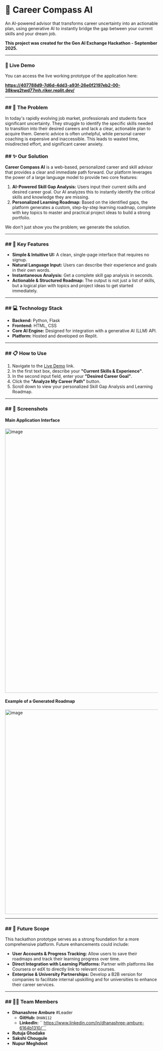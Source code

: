# 🧭 Career Compass AI

An AI-powered advisor that transforms career uncertainty into an actionable plan, using generative AI to instantly bridge the gap between your current skills and your dream job.

**This project was created for the Gen AI Exchange Hackathon - September 2025.**

---

### 🔴 Live Demo

You can access the live working prototype of the application here:

**https://407788d9-7d6d-4dd3-a93f-26e0f2197eb2-00-38kwq2twd77mh.riker.replit.dev/**

---

### ## 🎯 The Problem

In today's rapidly evolving job market, professionals and students face significant uncertainty. They struggle to identify the specific skills needed to transition into their desired careers and lack a clear, actionable plan to acquire them. Generic advice is often unhelpful, while personal career coaching is expensive and inaccessible. This leads to wasted time, misdirected effort, and significant career anxiety.

### ## ✨ Our Solution

**Career Compass AI** is a web-based, personalized career and skill advisor that provides a clear and immediate path forward. Our platform leverages the power of a large language model to provide two core features:

1.  **AI-Powered Skill Gap Analysis:** Users input their current skills and desired career goal. Our AI analyzes this to instantly identify the critical skills and knowledge they are missing.
2.  **Personalized Learning Roadmap:** Based on the identified gaps, the platform generates a custom, step-by-step learning roadmap, complete with key topics to master and practical project ideas to build a strong portfolio.

We don't just show you the problem; we generate the solution.

---

### ## 🚀 Key Features

* **Simple & Intuitive UI:** A clean, single-page interface that requires no signup.
* **Natural Language Input:** Users can describe their experience and goals in their own words.
* **Instantaneous Analysis:** Get a complete skill gap analysis in seconds.
* **Actionable & Structured Roadmap:** The output is not just a list of skills, but a logical plan with topics and project ideas to get started immediately.

---

### ## 💻 Technology Stack

* **Backend:** Python, Flask
* **Frontend:** HTML, CSS
* **Core AI Engine:** Designed for integration with a generative AI (LLM) API.
* **Platform:** Hosted and developed on Replit.

---

### ## 📋 How to Use

1.  Navigate to the [Live Demo](#-live-demo) link.
2.  In the first text box, describe your **"Current Skills & Experience"**.
3.  In the second input field, enter your **"Desired Career Goal"**.
4.  Click the **"Analyze My Career Path"** button.
5.  Scroll down to view your personalized Skill Gap Analysis and Learning Roadmap.

---

### ## 📸 Screenshots

#### Main Application Interface
<img width="933" height="872" alt="image" src="https://github.com/user-attachments/assets/3c814d11-809a-4637-8b40-8e21564c5b7e" />


#### Example of a Generated Roadmap
<img width="926" height="675" alt="image" src="https://github.com/user-attachments/assets/3e4c17d0-6e38-4966-9d94-299123c0ef37" />


---

### ## 🔮 Future Scope

This hackathon prototype serves as a strong foundation for a more comprehensive platform. Future enhancements could include:

* **User Accounts & Progress Tracking:** Allow users to save their roadmaps and track their learning progress over time.
* **Direct Integration with Learning Platforms:** Partner with platforms like Coursera or edX to directly link to relevant courses.
* **Enterprise & University Partnerships:** Develop a B2B version for companies to facilitate internal upskilling and for universities to enhance their career services.

---

### ## 🧑‍💻 Team Members

* **Dhanashree Ambure** #Leader 
    * **GitHub:** `DHAN112`
    * **LinkedIn:** `` https://www.linkedin.com/in/dhanashree-ambure-6164b1310/```
* **Rutuja Ghodake**
* **Sakshi Chougule**
* **Nupur Meghdoot**
